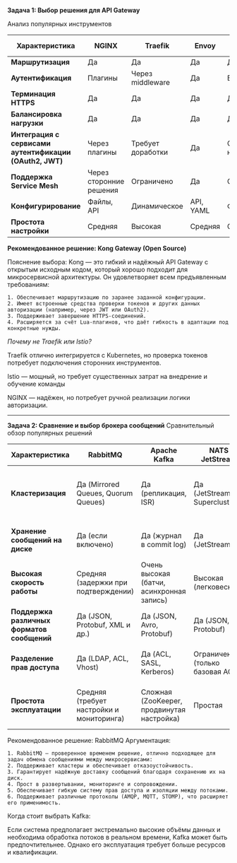 **Задача 1: Выбор решения для API Gateway**

Анализ популярных инструментов

| Характеристика          | NGINX | Traefik | Envoy | HAProxy | Apache APISIX |
|------------------------|---------------|---------|-------|---------|---------------|
| **Маршрутизация**      | Да | Да | Да | Да | Да |
| **Аутентификация**     | Плагины | Через middleware | Да | Вручную | Да |
| **Терминация HTTPS**   | Да | Да | Да | Да | Да |
| **Балансировка нагрузки** | Да | Да | Да | Да | Да |
| **Интеграция с сервисами аутентификации (OAuth2, JWT)** | Через плагины | Требует доработки | Да | Сложная настройка | Да |
| **Поддержка Service Mesh** | Через сторонние решения | Ограничено | Да | Ограничено | Да |
| **Конфигурирование** | Файлы, API| Динамическое | API, YAML | Файлы | API, YAML |
| **Простота настройки** | Средняя | Высокая | Средняя | Средняя | Средняя |


**Рекомендованное решение: Kong Gateway (Open Source)**

Пояснение выбора:
Kong — это гибкий и надёжный API Gateway с открытым исходным кодом, который хорошо подходит для микросервисной архитектуры. Он удовлетворяет всем предъявленным требованиям:

    1. Обеспечивает маршрутизацию по заранее заданной конфигурации.
    2. Имеет встроенные средства проверки токенов и других данных авторизации (например, через JWT или OAuth2).
    3. Поддерживает завершение HTTPS-соединений.
    4. Расширяется за счёт Lua-плагинов, что даёт гибкость в адаптации под конкретные нужды.

*Почему не Traefik или Istio?*

Traefik отлично интегрируется с Kubernetes, но проверка токенов потребует подключения сторонних инструментов.

Istio — мощный, но требует существенных затрат на внедрение и обучение команды

NGINX — надёжен, но потребует ручной реализации логики авторизации.

---

**Задача 2: Сравнение и выбор брокера сообщений**
Сравнительный обзор популярных решений

| Характеристика                     | RabbitMQ          | Apache Kafka      | NATS JetStream  | ActiveMQ Artemis | Redis Streams |
|-------------------------------------|-------------------|-------------------|-----------------|------------------|---------------|
| **Кластеризация**                   | Да (Mirrored Queues, Quorum Queues) | Да (репликация, ISR) | Да (JetStream, Supercluster) | Да (Master-Slave, Network of Brokers) | Да (Sentinel, Cluster Mode) |
| **Хранение сообщений на диске**      | Да (если включено) | Да (журнал в commit log) | Да (JetStream) | Да (Journal + KahaDB) | Да (RDB/AOF) |
| **Высокая скорость работы**          | Средняя (задержки при подтверждении) | Очень высокая (батчи, асинхронная запись) | Высокая (легковесный) | Средняя | Высокая (но не для больших объемов) |
| **Поддержка различных форматов сообщений** | Да (JSON, Protobuf, XML и др.) | Да (JSON, Avro, Protobuf) | Да (JSON, Protobuf) | Да (JSON, XML, Protobuf) | Да (JSON, MsgPack) |
| **Разделение прав доступа**          | Да (LDAP, ACL, Vhost) | Да (ACL, SASL, Kerberos) | Ограниченно (только базовая ACL) | Да (JAAS, LDAP, ACL) | Ограниченно (простые ACL) |
| **Простота эксплуатации**            | Средняя (требует настройки и мониторинга) | Сложная (ZooKeeper, продвинутая настройка) | Простая | Средняя (но проще, чем Kafka) | Очень простая |

Рекомендованное решение: RabbitMQ
Аргументация:

    1. RabbitMQ — проверенное временем решение, отлично подходящее для задач обмена сообщениями между микросервисами:
    2. Поддерживает кластеры и обеспечивает отказоустойчивость.
    3. Гарантирует надёжную доставку сообщений благодаря сохранению их на диск.
    4. Прост в развертывании, мониторинге и сопровождении.
    5. Обеспечивает гибкую систему прав доступа и изоляции между потоками.
    6. Поддерживает различные протоколы (AMQP, MQTT, STOMP), что расширяет его применимость.

Когда стоит выбрать Kafka:

Если система предполагает экстремально высокие объёмы данных и необходима обработка потоков в реальном времени, Kafka может быть предпочтительнее. Однако его эксплуатация требует больше ресурсов и квалификации.
